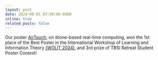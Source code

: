 ```yaml
---
layout: post
date: 2024-08-01 07:59:00-0400
inline: true
related_posts: false
---
```


Our poster [AirTouch](assets/pdf/WOLIT24.pdf), on drone-based real-time computing, won the 1st place of the Best Poster in the International Workshop of Learning and Information Theory [(WOLIT 2024)](http://idi-wolit.com/wolit-24/), and 3rd prize of TBSI Retreat Student Poster Contest!
